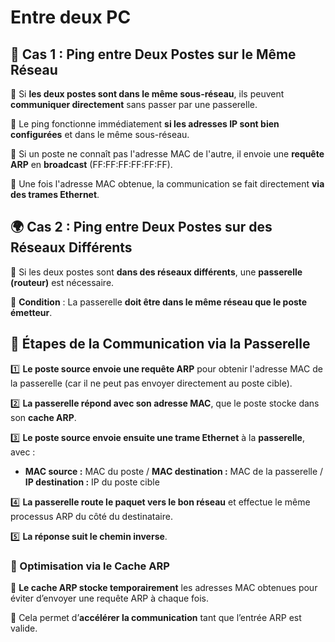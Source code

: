 # Entre deux PC


## **🎯 Cas 1 : Ping entre Deux Postes sur le Même Réseau**

📌 Si **les deux postes sont dans le même sous-réseau**, ils peuvent **communiquer directement** sans passer par une passerelle.

📌 Le ping fonctionne immédiatement **si les adresses IP sont bien configurées** et dans le même sous-réseau.

📌 Si un poste ne connaît pas l'adresse MAC de l'autre, il envoie une **requête ARP** en **broadcast** (FF:FF:FF:FF:FF:FF).

📌 Une fois l'adresse MAC obtenue, la communication se fait directement **via des trames Ethernet**.


## **🌍 Cas 2 : Ping entre Deux Postes sur des Réseaux Différents**

🔹 Si les deux postes sont **dans des réseaux différents**, une **passerelle (routeur)** est nécessaire.

🔹 **Condition** : La passerelle **doit être dans le même réseau que le poste émetteur**.



## **🔄 Étapes de la Communication via la Passerelle**

1️⃣ **Le poste source envoie une requête ARP** pour obtenir l'adresse MAC de la passerelle (car il ne peut pas envoyer directement au poste cible).

2️⃣ **La passerelle répond avec son adresse MAC**, que le poste stocke dans son **cache ARP**.

3️⃣ **Le poste source envoie ensuite une trame Ethernet** à la **passerelle**, avec :

- **MAC source :** MAC du poste / **MAC destination :** MAC de la passerelle / **IP destination :** IP du poste cible

4️⃣ **La passerelle route le paquet vers le bon réseau** et effectue le même processus ARP du côté du destinataire.  

5️⃣ **La réponse suit le chemin inverse**.


### **🔄 Optimisation via le Cache ARP**

📌 **Le cache ARP stocke temporairement** les adresses MAC obtenues pour éviter d’envoyer une requête ARP à chaque fois.

📌 Cela permet d’**accélérer la communication** tant que l’entrée ARP est valide.

